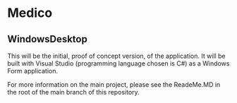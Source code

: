 Medico
======

WindowsDesktop
--------------

This will be the initial, proof of concept version, of the application. It will be built with Visual Studio (programming language chosen is C#) as a Windows Form application.

For more information on the main project, please see the ReadeMe.MD in the root of the main branch of this repository.